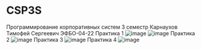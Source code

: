 # CSP3S
Программирование корпоративных систем 3 семестр 
Карнаухов Тимофей Сергеевич ЭФБО-04-22
Практика 1
![image](https://github.com/user-attachments/assets/b4880e19-2705-44a5-8fee-7cd13819611f)
![image](https://github.com/user-attachments/assets/7af4c79e-59ed-40a6-949b-fab902495239)
Практика 2
![image](https://github.com/user-attachments/assets/dc162314-713f-4afa-b62b-42ed8143d155)
Практика 3
![image](https://github.com/user-attachments/assets/6e2a6b4a-510c-4112-a186-0ce13d497f3b)
Практика 4
![image](https://github.com/user-attachments/assets/2a3c24b2-c81f-439c-8fd3-630e2495093e)
